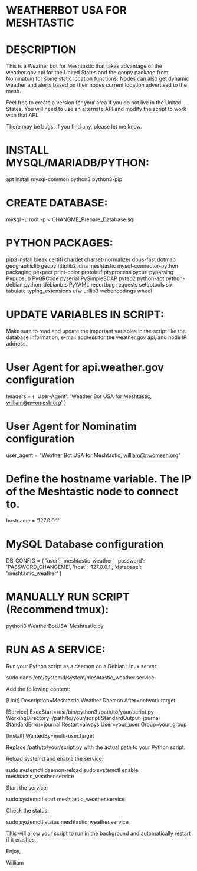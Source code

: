 # WEATHERBOT USA FOR MESHTASTIC

# DESCRIPTION
This is a Weather bot for Meshtastic that takes advantage of the weather.gov api for the United States and the geopy package from Nominatum for some static location functions.
Nodes can also get dynamic weather and alerts based on their nodes current location advertised to the mesh.

Feel free to create a version for your area if you do not live in the United States. You will need to use an alternate API and modify the script to work with that API.

There may be bugs. If you find any, please let me know.

# INSTALL MYSQL/MARIADB/PYTHON:

apt install mysql-common python3 python3-pip

# CREATE DATABASE:

mysql -u root -p < CHANGME_Prepare_Database.sql

# PYTHON PACKAGES:

pip3 install bleak certifi chardet charset-normalizer dbus-fast dotmap geographiclib geopy httplib2 idna meshtastic mysql-connector-python packaging pexpect print-color protobuf ptyprocess pycurl pyparsing Pypubsub PyQRCode pyserial PySimpleSOAP pytap2 python-apt python-debian python-debianbts PyYAML reportbug requests setuptools six tabulate typing_extensions ufw urllib3 webencodings wheel

# UPDATE VARIABLES IN SCRIPT:

Make sure to read and update the important variables in the script like the database information, e-mail address for the weather.gov api, and node IP address.

# User Agent for api.weather.gov configuration
headers = {
    'User-Agent': 'Weather Bot USA for Meshtastic, william@nwomesh.org'
}

# User Agent for Nominatim configuration
user_agent = "Weather Bot USA for Meshtastic, william@nwomesh.org"

# Define the hostname variable. The IP of the Meshtastic node to connect to.
hostname = '127.0.0.1'

# MySQL Database configuration
DB_CONFIG = {
    'user': 'meshtastic_weather',
    'password': 'PASSWORD_CHANGEME',
    'host': '127.0.0.1',
    'database': 'meshtastic_weather'
}

# MANUALLY RUN SCRIPT (Recommend tmux):

python3 WeatherBotUSA-Meshtastic.py

# RUN AS A SERVICE:

Run your Python script as a daemon on a Debian Linux server:

sudo nano /etc/systemd/system/meshtastic_weather.service

Add the following content:

[Unit]
Description=Meshtastic Weather Daemon
After=network.target

[Service]
ExecStart=/usr/bin/python3 /path/to/your/script.py
WorkingDirectory=/path/to/your/script
StandardOutput=journal
StandardError=journal
Restart=always
User=your_user
Group=your_group

[Install]
WantedBy=multi-user.target

Replace /path/to/your/script.py with the actual path to your Python script.

Reload systemd and enable the service:

sudo systemctl daemon-reload
sudo systemctl enable meshtastic_weather.service

Start the service:

sudo systemctl start meshtastic_weather.service

Check the status:

sudo systemctl status meshtastic_weather.service

This will allow your script to run in the background and automatically restart if it crashes.

Enjoy,

William
